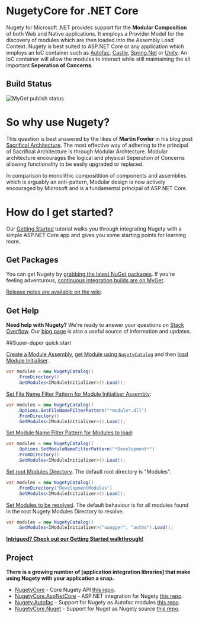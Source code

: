 # NugetyCore for .NET Core

Nugety for Microsoft .NET provides support for the **Modular Composition** of both Web and Native applications. It employs a Provider Model for the discovery of modules which are then loaded into the Assembly Load Context. Nugety is best suited to ASP.NET Core or any application which employs an IoC container such as [Autofac](https://autofac.org), [Castle](http://www.castleproject.org/container/index.html), [Spring.Net](http://www.springframework.net/) or [Unity](http://unity.codeplex.com/). An IoC container will allow the modules to interact while still maintaining the all important **Seperation of Concerns**.
 
## Build Status
![MyGet publish status](https://www.myget.org/BuildSource/Badge/nugety-core?identifier=efb2ee2e-aa1b-4b0d-9c06-fdb563344c6a)

# So why use Nugety?

This question is best answered by the likes of **Martin Fowler** in his blog post [Sacrifical Architecture](http://martinfowler.com/bliki/SacrificialArchitecture.html). The most effective way of adhering to the principal of Sacrifical Architecture is through Modular Archtecture. Modular architecture encourages the logical and physical Seperation of Concerns allowing functionality to be easily upgraded or replaced.

In comparison to monolithic compositition of components and assemblies which is arguably an anti-pattern, Modular design is now actively encouraged by Microsoft and is a fundamental principal of ASP.NET Core. 

# How do I get started?
Our [Getting Started](https://github.com/thinkabouthub/Nugety/wiki/getting-started/) tutorial walks you through integrating Nugety with a simple ASP.NET Core app and gives you some starting points for learning more.

## Get Packages

You can get Nugety by [grabbing the latest NuGet packages](https://www.myget.org/feed/nugety-core/package/nuget/NugetyCore). If you're feeling adventurous, [continuous integration builds are on MyGet](https://www.myget.org/gallery/nugety-core).

[Release notes are available on the wiki](https://github.com/thinkabouthub/nugety/wiki).

## Get Help

**Need help with Nugety?** We're ready to answer your questions on [Stack Overflow](http://stackoverflow.com/questions/tagged/nugety). Our [blog page](https://thinkabout.ghost.io/) is also a useful source of information and updates.

##Super-duper quick start

[Create a Module Assembly](https://github.com/thinkabouthub/Nugety/wiki/create-module/), [get Module using `NugetyCatalog`](https://github.com/thinkabouthub/Nugety/wiki/get-module/) and then [load Module Initialiser](https://github.com/thinkabouthub/Nugety/wiki/load-module/).

```C#
var modules = new NugetyCatalog()
	.FromDirectory()
	.GetModules<IModuleInitializer>().Load();
```

[Set File Name Filter Pattern for Module Initialiser Assembly](https://github.com/thinkabouthub/Nugety/wiki/SetFileNameFilterPattern/):

```C#
var modules = new NugetyCatalog()
	.Options.SetFileNameFilterPattern("*module*.dll")
	.FromDirectory()
	.GetModules<IModuleInitializer>().Load();
```

[Set Module Name Filter Pattern for Modules to load](https://github.com/thinkabouthub/Nugety/wiki/SetModuleNameFilterPattern/):

```C#
var modules = new NugetyCatalog()
	.Options.SetModuleNameFilterPattern("*Development*")
	.FromDirectory()
	.GetModules<IModuleInitializer>().Load();
```

[Set root Modules Directory](https://github.com/thinkabouthub/Nugety/wiki/FromDirectory/). The default root directory is "Modules".

```C#
var modules = new NugetyCatalog()
	.FromDirectory("DevelopmentModules")
	.GetModules<IModuleInitializer>().Load();
```

[Set Modules to be resolved](https://github.com/thinkabouthub/Nugety/wiki/FromDirectory/). The default behaviour is for all modules found in the root Nugety Modules Directory to resolve.

```C#
var modules = new NugetyCatalog()
	.GetModules<IModuleInitializer>("swagger", "autho").Load();
```

**[Intrigued? Check out our Getting Started walkthrough!](https://github.com/thinkabouthub/Nugety/wiki/getting-started/)**

## Project

**There is a growing number of [application integration libraries] that make using Nugety with your application a snap.**

- [NugetyCore](https://www.myget.org/feed/nugety-core/package/nuget/NugetyCore) - Core Nugety API [this repo](https://github.com/thinkabouthub/NugetyCore).
- [NugetyCore.AspNetCore](https://www.myget.org/feed/nugety-core/package/nuget/NugetyCore.AspNetCore) - ASP.NET integration for Nugety [this repo](https://github.com/thinkabouthub/NugetyCore).
- [Nugety.Autofac](https://github.com/thinkabouthub/nugety) - Support for Nugety as Autofac modules [this repo](https://github.com/thinkabouthub/NugetyCore).
- [NugetyCore.Nuget](https://www.myget.org/feed/nugety-core/package/nuget/NugetyCore.Nuget) - Support for Nuget as Nugety source [this repo](https://github.com/thinkabouthub/NugetyCore).